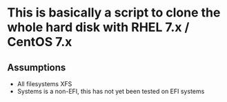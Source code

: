 # This is basically a script to clone the whole hard disk with RHEL 7.x / CentOS 7.x

Assumptions
-----------
* All filesystems XFS
* Systems is a non-EFI, this has not yet been tested on EFI systems
